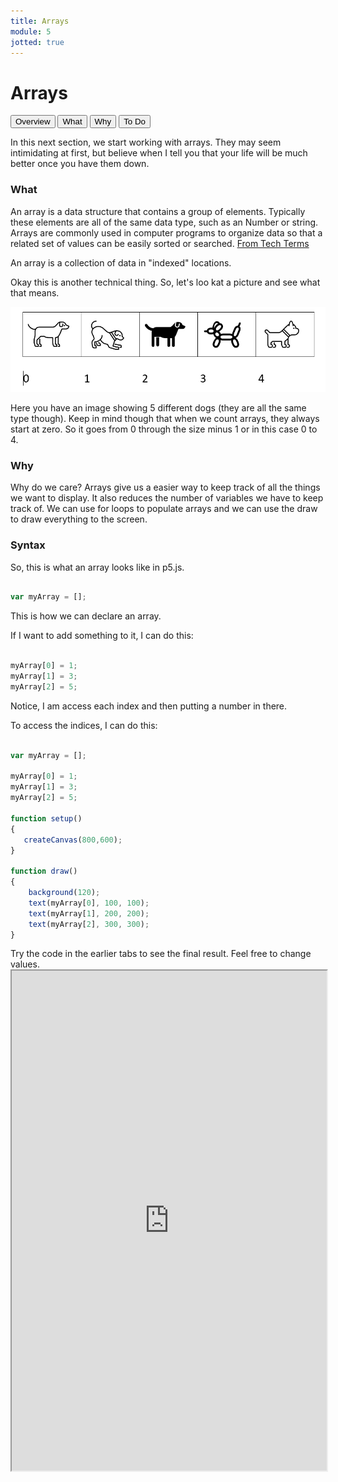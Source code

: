 ```yaml
---
title: Arrays
module: 5
jotted: true
---
```


# Arrays

<div class="tab">
  <button class="tablinks active" onclick="openTab(event, 'Overview')">Overview</button>
  <button class="tablinks" onclick="openTab(event, 'What')">What</button>
  <button class="tablinks" onclick="openTab(event, 'Why')">Why</button>
  <button class="tablinks" onclick="openTab(event, 'ToDo')">To Do</button>
 
</div>

<div id="Overview" class="tabcontent" style="display:block"  >
<div class="tabhtml" markdown="1">

In this next section, we start working with arrays. They may seem intimidating at first, but believe when I tell you that your life will be much better once you have them down.

</div>
</div>

<div id="What" class="tabcontent">
<div class="tabhtml" markdown="1">

### What

 An array is a data structure that contains a group of elements. Typically these elements are all of the same data type, such as an Number or string. Arrays are commonly used in computer programs to organize data so that a related set of values can be easily sorted or searched. [From Tech Terms](https://techterms.com/definition/array)

An array is a collection of data in "indexed" locations.

Okay this is another technical thing.  So, let's loo kat a picture and see what that means.

<img src="../imgs/dogarray.png">

Here you have an image showing 5 different dogs (they are all the same type though).  Keep in mind though that when we count arrays, they always start at zero.  So it goes from 0 through the size minus 1 or in this case 0 to 4.

</div>
</div>

<div id="Why" class="tabcontent">
<div class="tabhtml" markdown="1">

### Why

Why do we care?  Arrays give us a easier way to keep track of all the things we want to display.  It also reduces the number of variables we have to keep track of.  We can use for loops to populate arrays and we can use the draw to draw everything to the screen. 

### Syntax

So, this is what an array looks like in p5.js.

```js

var myArray = [];

```

This is how we can declare an array.

If I want to add something to it, I can do this:

```js

myArray[0] = 1;
myArray[1] = 3;
myArray[2] = 5;

```

Notice, I am access each index and then putting a number in there.

To access the indices, I can do this:

```js

var myArray = [];

myArray[0] = 1;
myArray[1] = 3;
myArray[2] = 5;

function setup()
{
   createCanvas(800,600);
}

function draw()
{
    background(120);
    text(myArray[0], 100, 100);
    text(myArray[1], 200, 200);
    text(myArray[2], 300, 300);
}

```

</div>
</div>

<div id="ToDo" class="tabcontent">
<div class="tabhtml" markdown="1">
Try the code in the earlier tabs to see the final result. Feel free to change values.

<iframe src="https://editor.p5js.org/" width="100%" height="800px"></iframe>
</div>
</div>


